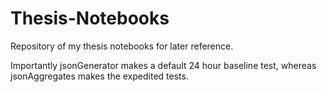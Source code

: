 # Thesis-Notebooks
Repository of my thesis notebooks for later reference.

Importantly jsonGenerator makes a default 24 hour baseline test, whereas jsonAggregates makes the expedited tests.
